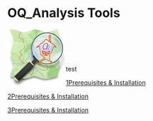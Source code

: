 # OQ_Analysis Tools         

<img  align="left" width="132" height="132" src="img/OQi_132.png">
<br /><br /><br /><br />

test

[1Prerequisites & Installation](OQ_Analysis/tree/master/docs/Installation.md)

[2Prerequisites & Installation](../tree/master/docs/Installation.md)

[3Prerequisites & Installation](https://github.com/pierzen/OQ_Analysis/tree/master/docs/Installation.md)
